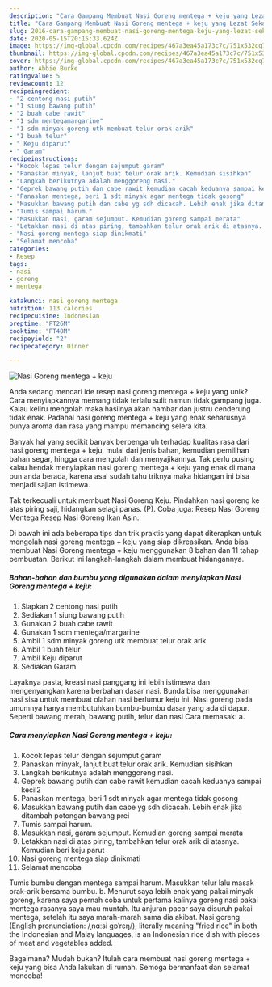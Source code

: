 ```yaml
---
description: "Cara Gampang Membuat Nasi Goreng mentega + keju yang Lezat Sekali"
title: "Cara Gampang Membuat Nasi Goreng mentega + keju yang Lezat Sekali"
slug: 2016-cara-gampang-membuat-nasi-goreng-mentega-keju-yang-lezat-sekali
date: 2020-05-15T20:15:33.624Z
image: https://img-global.cpcdn.com/recipes/467a3ea45a173c7c/751x532cq70/nasi-goreng-mentega-keju-foto-resep-utama.jpg
thumbnail: https://img-global.cpcdn.com/recipes/467a3ea45a173c7c/751x532cq70/nasi-goreng-mentega-keju-foto-resep-utama.jpg
cover: https://img-global.cpcdn.com/recipes/467a3ea45a173c7c/751x532cq70/nasi-goreng-mentega-keju-foto-resep-utama.jpg
author: Abbie Burke
ratingvalue: 5
reviewcount: 12
recipeingredient:
- "2 centong nasi putih"
- "1 siung bawang putih"
- "2 buah cabe rawit"
- "1 sdm mentegamargarine"
- "1 sdm minyak goreng utk membuat telur orak arik"
- "1 buah telur"
- " Keju diparut"
- " Garam"
recipeinstructions:
- "Kocok lepas telur dengan sejumput garam"
- "Panaskan minyak, lanjut buat telur orak arik. Kemudian sisihkan"
- "Langkah berikutnya adalah menggoreng nasi."
- "Geprek bawang putih dan cabe rawit kemudian cacah keduanya sampai kecil2"
- "Panaskan mentega, beri 1 sdt minyak agar mentega tidak gosong"
- "Masukkan bawang putih dan cabe yg sdh dicacah. Lebih enak jika ditambah potongan bawang prei"
- "Tumis sampai harum."
- "Masukkan nasi, garam sejumput. Kemudian goreng sampai merata"
- "Letakkan nasi di atas piring, tambahkan telur orak arik di atasnya. Kemudian beri keju parut"
- "Nasi goreng mentega siap dinikmati"
- "Selamat mencoba"
categories:
- Resep
tags:
- nasi
- goreng
- mentega

katakunci: nasi goreng mentega 
nutrition: 113 calories
recipecuisine: Indonesian
preptime: "PT26M"
cooktime: "PT48M"
recipeyield: "2"
recipecategory: Dinner

---
```



![Nasi Goreng mentega + keju](https://img-global.cpcdn.com/recipes/467a3ea45a173c7c/751x532cq70/nasi-goreng-mentega-keju-foto-resep-utama.jpg)

Anda sedang mencari ide resep nasi goreng mentega + keju yang unik? Cara menyiapkannya memang tidak terlalu sulit namun tidak gampang juga. Kalau keliru mengolah maka hasilnya akan hambar dan justru cenderung tidak enak. Padahal nasi goreng mentega + keju yang enak seharusnya punya aroma dan rasa yang mampu memancing selera kita.

Banyak hal yang sedikit banyak berpengaruh terhadap kualitas rasa dari nasi goreng mentega + keju, mulai dari jenis bahan, kemudian pemilihan bahan segar, hingga cara mengolah dan menyajikannya. Tak perlu pusing kalau hendak menyiapkan nasi goreng mentega + keju yang enak di mana pun anda berada, karena asal sudah tahu triknya maka hidangan ini bisa menjadi sajian istimewa.

Tak terkecuali untuk membuat Nasi Goreng Keju. Pindahkan nasi goreng ke atas piring saji, hidangkan selagi panas. (P). Coba juga: Resep Nasi Goreng Mentega Resep Nasi Goreng Ikan Asin..


Di bawah ini ada beberapa tips dan trik praktis yang dapat diterapkan untuk mengolah nasi goreng mentega + keju yang siap dikreasikan. Anda bisa membuat Nasi Goreng mentega + keju menggunakan 8 bahan dan 11 tahap pembuatan. Berikut ini langkah-langkah dalam membuat hidangannya.

<!--inarticleads1-->

##### Bahan-bahan dan bumbu yang digunakan dalam menyiapkan Nasi Goreng mentega + keju:

1. Siapkan 2 centong nasi putih
1. Sediakan 1 siung bawang putih
1. Gunakan 2 buah cabe rawit
1. Gunakan 1 sdm mentega/margarine
1. Ambil 1 sdm minyak goreng utk membuat telur orak arik
1. Ambil 1 buah telur
1. Ambil  Keju diparut
1. Sediakan  Garam


Layaknya pasta, kreasi nasi panggang ini lebih istimewa dan mengenyangkan karena berbahan dasar nasi. Bunda bisa menggunakan nasi sisa untuk membuat olahan nasi berlumur keju ini. Nasi goreng pada umumnya hanya membutuhkan bumbu-bumbu dasar yang ada di dapur. Seperti bawang merah, bawang putih, telur dan nasi Cara memasak: a. 

<!--inarticleads2-->

##### Cara menyiapkan Nasi Goreng mentega + keju:

1. Kocok lepas telur dengan sejumput garam
1. Panaskan minyak, lanjut buat telur orak arik. Kemudian sisihkan
1. Langkah berikutnya adalah menggoreng nasi.
1. Geprek bawang putih dan cabe rawit kemudian cacah keduanya sampai kecil2
1. Panaskan mentega, beri 1 sdt minyak agar mentega tidak gosong
1. Masukkan bawang putih dan cabe yg sdh dicacah. Lebih enak jika ditambah potongan bawang prei
1. Tumis sampai harum.
1. Masukkan nasi, garam sejumput. Kemudian goreng sampai merata
1. Letakkan nasi di atas piring, tambahkan telur orak arik di atasnya. Kemudian beri keju parut
1. Nasi goreng mentega siap dinikmati
1. Selamat mencoba


Tumis bumbu dengan mentega sampai harum. Masukkan telur lalu masak orak-arik bersama bumbu. b. Menurut saya lebih enak yang pakai minyak goreng, karena saya pernah coba untuk pertama kalinya goreng nasi pakai mentega rasanya saya mau muntah. Itu anjuran pacar saya disuruh pakai mentega, setelah itu saya marah-marah sama dia akibat. Nasi goreng (English pronunciation: /ˌnɑːsi ɡɒˈrɛŋ/), literally meaning &#34;fried rice&#34; in both the Indonesian and Malay languages, is an Indonesian rice dish with pieces of meat and vegetables added. 

Bagaimana? Mudah bukan? Itulah cara membuat nasi goreng mentega + keju yang bisa Anda lakukan di rumah. Semoga bermanfaat dan selamat mencoba!
